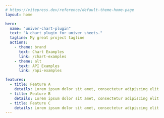 ```yaml
---
# https://vitepress.dev/reference/default-theme-home-page
layout: home

hero:
  name: "univer-chart-plugin"
  text: "A chart plugin for univer sheets."
  tagline: My great project tagline
  actions:
    - theme: brand
      text: Chart Examples
      link: /chart-examples
    - theme: alt
      text: API Examples
      link: /api-examples

features:
  - title: Feature A
    details: Lorem ipsum dolor sit amet, consectetur adipiscing elit
  - title: Feature B
    details: Lorem ipsum dolor sit amet, consectetur adipiscing elit
  - title: Feature C
    details: Lorem ipsum dolor sit amet, consectetur adipiscing elit
---
```


